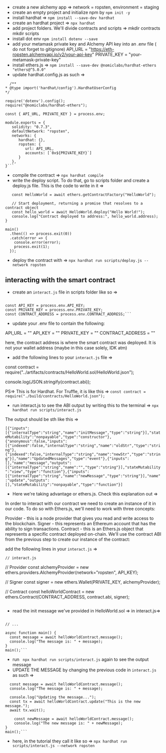 - create a new alchemy app => network = ropsten, environment = staging
- create an empty project and initialize npm by `npm init -y`
- install hardhat => `npm install --save-dev hardhat`
- create an hardhat project => `npx hardhat`
- add project folders. We'll divide contracts and scripts =>
  mkdir contracts
  mkdir scripts
- install dot env `npm install dotenv --save`
- add your metamask private key and Alchemy API key into an .env file ( do not forget to gitignore)
  API_URL = "https://eth-ropsten.alchemyapi.io/v2/your-api-key"
  PRIVATE_KEY = "your-metamask-private-key"
- install ethers.js => `npm install --save-dev @nomiclabs/hardhat-ethers "ethers@^5.0.0"`
- update hardhat.config.js as such =>

````
  /**
* @type import('hardhat/config').HardhatUserConfig
*/

require('dotenv').config();
require("@nomiclabs/hardhat-ethers");

const { API_URL, PRIVATE_KEY } = process.env;

module.exports = {
   solidity: "0.7.3",
   defaultNetwork: "ropsten",
   networks: {
      hardhat: {},
      ropsten: {
         url: API_URL,
         accounts: [`0x${PRIVATE_KEY}`]
      }
   },
}```
````

- compile the contract => `npx hardhat compile`
- write the deploy script. To do that, go to scripts folder and create a deploy.js file. This is the code to write in it =>

```async function main() {
   const HelloWorld = await ethers.getContractFactory("HelloWorld");

   // Start deployment, returning a promise that resolves to a contract object
   const hello_world = await HelloWorld.deploy("Hello World!");
   console.log("Contract deployed to address:", hello_world.address);
}

main()
  .then(() => process.exit(0))
  .catch(error => {
    console.error(error);
    process.exit(1);
  });
```

- deploy the contract with => `npx hardhat run scripts/deploy.js --network ropsten`

## interacting with the smart contract

- create an `interact.js` file in scripts folder like so =>

````// interact.js

const API_KEY = process.env.API_KEY;
const PRIVATE_KEY = process.env.PRIVATE_KEY;
const CONTRACT_ADDRESS = process.env.CONTRACT_ADDRESS;```
````

- update your .env file to contain the following:

API_URL = ""
API_KEY = ""
PRIVATE_KEY = ""
CONTRACT_ADDRESS = ""

here, the contract address is where the smart contract was deployed. It is not your wallet address (maybe in this case solely, IDK atm)

- add the following lines to your `interact.js` file =>

const contract = require("../artifacts/contracts/HelloWorld.sol/HelloWorld.json");

console.log(JSON.stringify(contract.abi));

PS=> This is for Hardhat. For Truffle, it is like this => `const contract = require("./build/contracts/HelloWorld.json");`

- run interact.js to see the ABI output by writing this to the terminal => `npx hardhat run scripts/interact.js`

The output should be sth like this =>

`[{"inputs":[{"internalType":"string","name":"initMessage","type":"string"}],"stateMutability":"nonpayable","type":"constructor"},{"anonymous":false,"inputs":[{"indexed":false,"internalType":"string","name":"oldStr","type":"string"},{"indexed":false,"internalType":"string","name":"newStr","type":"string"}],"name":"UpdatedMessages","type":"event"},{"inputs":[],"name":"message","outputs":[{"internalType":"string","name":"","type":"string"}],"stateMutability":"view","type":"function"},{"inputs":[{"internalType":"string","name":"newMessage","type":"string"}],"name":"update","outputs":[],"stateMutability":"nonpayable","type":"function"}]`

- Here we're taking advantage or ethers.js. Check this explanation out =>

In order to interact with our contract we need to create an instance of it in our code. To do so with Ethers.js, we'll need to work with three concepts:

Provider - this is a node provider that gives you read and write access to the blockchain.
Signer - this represents an Ethereum account that has the ability to sign transactions.
Contract - this is an Ethers.js object that represents a specific contract deployed on-chain.
We'll use the contract ABI from the previous step to create our instance of the contract:

add the following lines in your `interact.js` =>

```
// interact.js
```

// Provider
const alchemyProvider = new ethers.providers.AlchemyProvider(network="ropsten", API_KEY);

// Signer
const signer = new ethers.Wallet(PRIVATE_KEY, alchemyProvider);

// Contract
const helloWorldContract = new ethers.Contract(CONTRACT_ADDRESS, contract.abi, signer);

```

```

- read the init message we've provided in HelloWorld.sol => in interact.js=>

````// interact.js

// ...

async function main() {
  const message = await helloWorldContract.message();
  console.log("The message is: " + message);
}
main();```
````

- run ` npx hardhat run scripts/interact.js` again to see the output message
- UPDATE THE MESSAGE by changing the previous code in `interact.js` as such =>

````async function main() {
  const message = await helloWorldContract.message();
  console.log("The message is: " + message);

  console.log("Updating the message...");
  const tx = await helloWorldContract.update("This is the new message.");
  await tx.wait();

    const newMessage = await helloWorldContract.message();
    console.log("The new message is: " + newMessage);
}
main();```
````

- here, in the tutorial they call it like so => `npx hardhat run scripts/interact.js --network ropsten`
